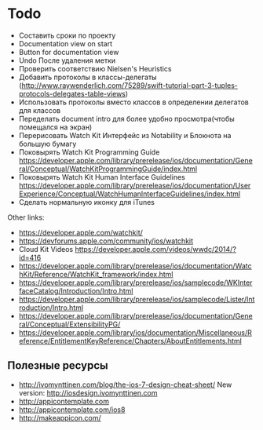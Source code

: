 # Todo #

* Составить сроки по проекту
* Documentation view on start
* Button for documentation view
* Undo После удаления метки
* Проверить соответствию Nielsen's Heuristics
* Добавить протоколы в классы-делегаты (http://www.raywenderlich.com/75289/swift-tutorial-part-3-tuples-protocols-delegates-table-views)
* Использовать протоколы вместо классов в определении делегатов для классов
* Переделать document intro для более удобно просмотра(чтобы помещался на экран)
* Перерисовать Watch Kit Интерфейс из Notability и Блокнота на большую бумагу
* Поковырять Watch Kit Programming Guide https://developer.apple.com/library/prerelease/ios/documentation/General/Conceptual/WatchKitProgrammingGuide/index.html
* Поковырять Watch Kit Human Interface Guidelines https://developer.apple.com/library/prerelease/ios/documentation/UserExperience/Conceptual/WatchHumanInterfaceGuidelines/index.html
* Сделать нормальную иконку для iTunes


Other links:
* https://developer.apple.com/watchkit/
* https://devforums.apple.com/community/ios/watchkit
* Cloud Kit Videos https://developer.apple.com/videos/wwdc/2014/?id=416
* https://developer.apple.com/library/prerelease/ios/documentation/WatchKit/Reference/WatchKit_framework/index.html 
* https://developer.apple.com/library/prerelease/ios/samplecode/WKInterfaceCatalog/Introduction/Intro.html
* https://developer.apple.com/library/prerelease/ios/samplecode/Lister/Introduction/Intro.html
* https://developer.apple.com/library/prerelease/ios/documentation/General/Conceptual/ExtensibilityPG/
* https://developer.apple.com/library/ios/documentation/Miscellaneous/Reference/EntitlementKeyReference/Chapters/AboutEntitlements.html

## Полезные ресурсы ###
* http://ivomynttinen.com/blog/the-ios-7-design-cheat-sheet/ New version: http://iosdesign.ivomynttinen.com
* http://appicontemplate.com
* http://appicontemplate.com/ios8
* http://makeappicon.com/
